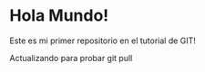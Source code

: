 # Hola Mundo!

Este es mi primer repositorio en el tutorial de GIT!

Actualizando para probar git pull
